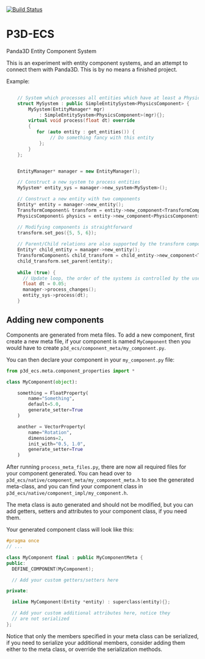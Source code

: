 [![Build Status](https://travis-ci.org/tobspr/P3D-ECS.svg?branch=master)](https://travis-ci.org/tobspr/P3D-ECS)

# P3D-ECS
Panda3D Entity Component System

This is an experiment with entity component systems, and an attempt to connect
them with Panda3D. This is by no means a finished project.

Example:

```cpp

    // System which processes all entities which have at least a PhysicsCompoonent.
    struct MySystem : public SimpleEntitySystem<PhysicsComponent> {
        MySystem(EntityManager* mgr)
            : SimpleEntitySystem<PhysicsComponent>(mgr){};
        virtual void process(float dt) override
        {
		   for (auto entity : get_entities()) {
                // Do something fancy with this entity
            };
        }
    };


    EntityManager* manager = new EntityManager();

    // Construct a new system to process entities
    MySystem* entity_sys = manager->new_system<MySystem>();

    // Construct a new entity with two components
    Entity* entity = manager->new_entity();
    TransformComponent& transform = entity->new_component<TransformComponent>();
    PhysicsComponent& physics = entity->new_component<PhysicsComponent>();

    // Modifying components is straightforward
    transform.set_pos({5, 5, 6});
	
    // Parent/Child relations are also supported by the transform component
    Entity* child_entity = manager->new_entity();
    TransformComponent& child_transform = child_entity->new_component<TransformComponent>();
    child_transform.set_parent(entity);
	
    while (true) {
      // Update loop, the order of the systems is controlled by the user (you!)
      float dt = 0.05;
      manager->process_changes();
      entity_sys->process(dt);
    }

```

## Adding new components

Components are generated from meta files. To add a new component, first create a new meta file, if your 
component is named `MyComponent` then you would have to create `p3d_ecs/component_meta/my_component.py`.

You can then declare your component in your `my_component.py` file:

```python
from p3d_ecs.meta.component_properties import *

class MyComponent(object):

    something = FloatProperty(
        name="Something",
        default=5.0,
        generate_setter=True
    )

    another = VectorProperty(
        name="Rotation",
        dimensions=2,
        init_with="0.5, 1.0",
        generate_setter=True
    )
```

After running `process_meta_files.py`, there are now all required files for your component generated.
You can head over to `p3d_ecs/native/component_meta/my_component_meta.h` to see the generated meta-class,
and you can find your component class in
`p3d_ecs/native/component_impl/my_component.h`.

The meta class is auto generated and should not be modified, but you can add getters, setters and attributes
to your component class, if you need them.

Your generated component class will look like this:

```cpp
#pragma once
// ...

class MyComponent final : public MyComponentMeta {
public:
  DEFINE_COMPONENT(MyComponent);

  // Add your custom getters/setters here

private:

  inline MyComponent(Entity *entity) : superclass(entity){};

  // Add your custom additional attributes here, notice they
  // are not serialized
};
```

Notice that only the members specified in your meta class can be serialized, if you need to serialize
your additional members, consider adding them either to the meta class, or override the serialization methods.



